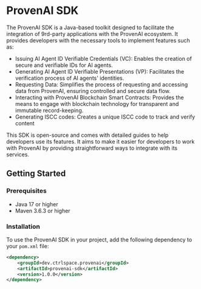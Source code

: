 # ProvenAI SDK

The ProvenAI SDK is a Java-based toolkit designed to facilitate the integration of 9rd-party applications with the ProvenAI ecosystem. It provides developers with the necessary tools to implement features such as:
- Issuing AI Agent ID Verifiable Credentials (VC): Enables the creation of secure and verifiable IDs for AI agents.
- Generating AI Agent ID Verifiable Presentations (VP): Facilitates the verification process of AI agents' identities.
- Requesting Data: Simplifies the process of requesting and accessing data from ProvenAI, ensuring controlled and secure data flow.
- Interacting with ProvenAI Blockchain Smart Contracts: Provides the means to engage with blockchain technology for transparent and immutable record-keeping.
- Generating ISCC codes: Creates a unique ISCC code to track and verify content

This SDK is open-source and comes with detailed guides to help developers use its features. It aims to make it easier for developers to work with ProvenAI by providing straightforward ways to integrate with its services.


## Getting Started

### Prerequisites
- Java 17 or higher
- Maven 3.6.3 or higher

### Installation
To use the ProvenAI SDK in your project, add the following dependency to your `pom.xml` file:

```xml
<dependency>
    <groupId>dev.ctrlspace.provenai</groupId>
    <artifactId>provenai-sdk</artifactId>
    <version>1.0.0</version>
</dependency>
```



